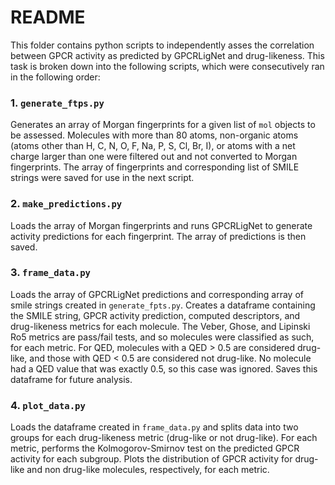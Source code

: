 # README

This folder contains python scripts to independently asses the correlation between GPCR activity as predicted by GPCRLigNet and drug-likeness. This task is broken down into the following scripts, which were consecutively ran in the following order:

### 1. `generate_ftps.py`

Generates an array of Morgan fingerprints for a given list of `mol` objects to be assessed. Molecules with more than 80 atoms, non-organic atoms (atoms other than H, C, N, O, F, Na, P, S, Cl, Br, I), or atoms with a net charge larger than one were filtered out and not converted to Morgan fingerprints. The array of fingerprints and corresponding list of SMILE strings were saved for use in the next script.



### 2. `make_predictions.py`

Loads the array of Morgan fingerprints and runs GPCRLigNet to generate activity predictions for each fingerprint. The array of predictions is then saved.



### 3. `frame_data.py`

Loads the array of GPCRLigNet predictions and corresponding array of smile strings created in `generate_fpts.py`. Creates a dataframe containing the SMILE string, GPCR activity prediction, computed descriptors, and drug-likeness metrics for each molecule. The Veber, Ghose, and Lipinski Ro5 metrics are pass/fail tests, and so molecules were classified as such, for each metric. For QED, molecules with a QED > 0.5 are considered drug-like, and those with QED < 0.5 are considered not drug-like. No molecule had a QED value that was exactly 0.5, so this case was ignored.  Saves this dataframe for future analysis.



### 4. `plot_data.py`

Loads the dataframe created in `frame_data.py` and splits data into two groups for each drug-likeness metric (drug-like or not drug-like). For each metric, performs the Kolmogorov-Smirnov test on the predicted GPCR activity for each subgroup. Plots the distribution of GPCR activity for drug-like and non drug-like molecules, respectively, for each metric. 
